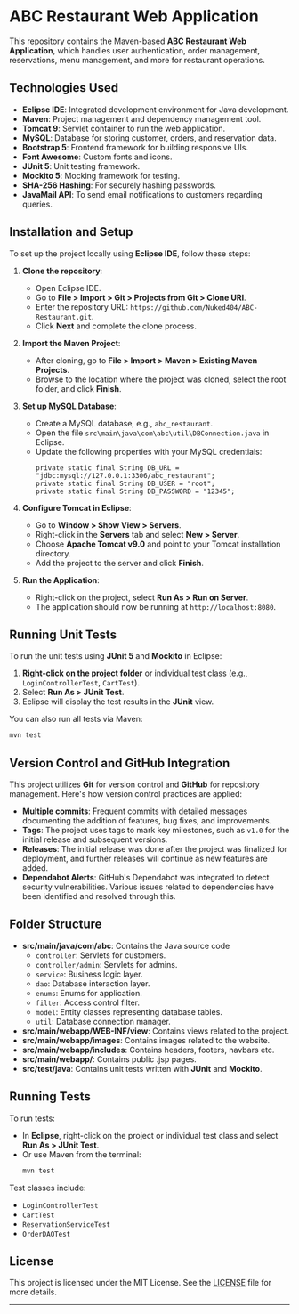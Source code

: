 # ABC Restaurant Web Application

This repository contains the Maven-based **ABC Restaurant Web Application**, which handles user authentication, order management, reservations, menu management, and more for restaurant operations.

## Technologies Used

- **Eclipse IDE**: Integrated development environment for Java development.
- **Maven**: Project management and dependency management tool.
- **Tomcat 9**: Servlet container to run the web application.
- **MySQL**: Database for storing customer, orders, and reservation data.
- **Bootstrap 5**: Frontend framework for building responsive UIs.
- **Font Awesome**: Custom fonts and icons.
- **JUnit 5**: Unit testing framework.
- **Mockito 5**: Mocking framework for testing.
- **SHA-256 Hashing**: For securely hashing passwords.
- **JavaMail API**: To send email notifications to customers regarding queries.
  
## Installation and Setup

To set up the project locally using **Eclipse IDE**, follow these steps:

1. **Clone the repository**:
   - Open Eclipse IDE.
   - Go to **File > Import > Git > Projects from Git > Clone URI**.
   - Enter the repository URL: `https://github.com/Nuked404/ABC-Restaurant.git`.
   - Click **Next** and complete the clone process.

2. **Import the Maven Project**:
   - After cloning, go to **File > Import > Maven > Existing Maven Projects**.
   - Browse to the location where the project was cloned, select the root folder, and click **Finish**.

3. **Set up MySQL Database**:
   - Create a MySQL database, e.g., ``abc_restaurant``.
   - Open the file `src\main\java\com\abc\util\DBConnection.java` in Eclipse.
   - Update the following properties with your MySQL credentials:
     ```properties
     private static final String DB_URL = "jdbc:mysql://127.0.0.1:3306/abc_restaurant";
     private static final String DB_USER = "root";
     private static final String DB_PASSWORD = "12345";
     ```

4. **Configure Tomcat in Eclipse**:
   - Go to **Window > Show View > Servers**.
   - Right-click in the **Servers** tab and select **New > Server**.
   - Choose **Apache Tomcat v9.0** and point to your Tomcat installation directory.
   - Add the project to the server and click **Finish**.

5. **Run the Application**:
   - Right-click on the project, select **Run As > Run on Server**.
   - The application should now be running at `http://localhost:8080`.

## Running Unit Tests

To run the unit tests using **JUnit 5** and **Mockito** in Eclipse:

1. **Right-click on the project folder** or individual test class (e.g., `LoginControllerTest`, `CartTest`).
2. Select **Run As > JUnit Test**.
3. Eclipse will display the test results in the **JUnit** view.

You can also run all tests via Maven:
```bash
mvn test
```


## Version Control and GitHub Integration

This project utilizes **Git** for version control and **GitHub** for repository management. Here's how version control practices are applied:

- **Multiple commits**: Frequent commits with detailed messages documenting the addition of features, bug fixes, and improvements.
- **Tags**: The project uses tags to mark key milestones, such as `v1.0` for the initial release and subsequent versions.
- **Releases**: The initial release was done after the project was finalized for deployment, and further releases will continue as new features are added.
- **Dependabot Alerts**: GitHub's Dependabot was integrated to detect security vulnerabilities. Various issues related to dependencies have been identified and resolved through this.

## Folder Structure

- **src/main/java/com/abc**: Contains the Java source code
  - `controller`: Servlets for customers.
  - `controller/admin`: Servlets for admins.
  - `service`: Business logic layer.
  - `dao`: Database interaction layer.
  - `enums`: Enums for application.
  - `filter`: Access control filter.
  - `model`: Entity classes representing database tables.
  - `util`: Database connection manager.
- **src/main/webapp/WEB-INF/view**: Contains views related to the project.
- **src/main/webapp/images**: Contains images related to the website.
- **src/main/webapp/includes**: Contains headers, footers, navbars etc.
- **src/main/webapp/**: Contains public .jsp pages.
- **src/test/java**: Contains unit tests written with **JUnit** and **Mockito**.
  
## Running Tests

To run tests:
- In **Eclipse**, right-click on the project or individual test class and select **Run As > JUnit Test**.
- Or use Maven from the terminal:
  ```bash
  mvn test
  ```

Test classes include:
- `LoginControllerTest`
- `CartTest`
- `ReservationServiceTest`
- `OrderDAOTest`

## License

This project is licensed under the MIT License. See the [LICENSE](LICENSE) file for more details.

---
